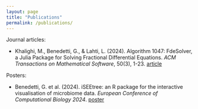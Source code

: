 ```yaml
---
layout: page
title: "Publications"
permalink: /publications/
---
```


Journal articles:
- Khalighi, M., Benedetti, G., & Lahti, L. (2024). Algorithm 1047: FdeSolver, a
  Julia Package for Solving Fractional Differential Equations. _ACM Transactions
  on Mathematical Software_, 50(3), 1-23. [article](https://doi.org/10.1145/3680280)

Posters:
- Benedetti, G. et al. (2024). iSEEtree: an R package for the interactive
  visualisation of microbiome data. _European Conference of Computational
  Biology 2024_. [poster](https://github.com/microbiome/outreach/blob/main/posters/20240918_ECCB/20240918_iSEEtree_poster.pdf)